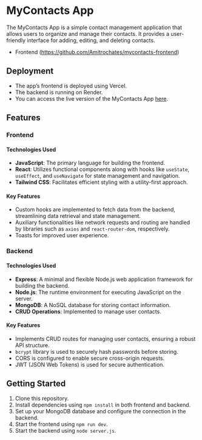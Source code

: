 # MyContacts App

The MyContacts App is a simple contact management application that allows users to organize and manage their contacts. It provides a user-friendly interface for adding, editing, and deleting contacts.
- Frontend (https://github.com/Amitrochates/mycontacts-frontend)

## Deployment

- The app’s frontend is deployed using Vercel.
- The backend is running on Render.
- You can access the live version of the MyContacts App [here](https://blog-app-psi-tawny.vercel.app/signin).

## Features

### Frontend

#### Technologies Used
- **JavaScript**: The primary language for building the frontend.
- **React**: Utilizes functional components along with hooks like `useState`, `useEffect`, and `useNavigate` for state management and navigation.
- **Tailwind CSS**: Facilitates efficient styling with a utility-first approach.

#### Key Features
- Custom hooks are implemented to fetch data from the backend, streamlining data retrieval and state management.
- Auxiliary functionalities like network requests and routing are handled by libraries such as `axios` and `react-router-dom`, respectively.
- Toasts for improved user experience.

### Backend

#### Technologies Used
- **Express**: A minimal and flexible Node.js web application framework for building the backend.
- **Node.js**: The runtime environment for executing JavaScript on the server.
- **MongoDB**: A NoSQL database for storing contact information.
- **CRUD Operations**: Implemented to manage user contacts.

#### Key Features
- Implements CRUD routes for managing user contacts, ensuring a robust API structure.
- `bcrypt` library is used to securely hash passwords before storing.
- CORS is configured to enable secure cross-origin requests.
- JWT (JSON Web Tokens) is used for secure authentication.

## Getting Started

1. Clone this repository.
2. Install dependencies using `npm install` in both frontend and backend.
3. Set up your MongoDB database and configure the connection in the backend.
4. Start the frontend using `npm run dev`.
5. Start the backend using `node server.js`.
